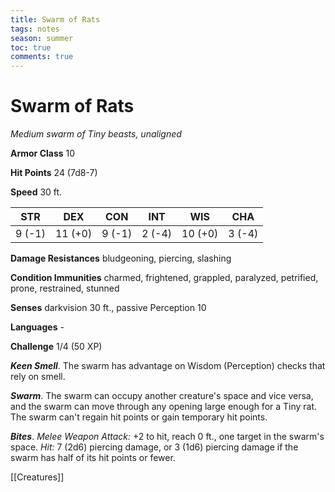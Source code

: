 ---title: Swarm of Ratstags: notesseason: summertoc: truecomments: true---
# Swarm of Rats

*Medium swarm of Tiny beasts, unaligned*

**Armor Class** 10

**Hit Points** 24 (7d8-7)

**Speed** 30 ft.

| STR    | DEX     | CON    | INT    | WIS     | CHA    |
|--------|---------|--------|--------|---------|--------|
| 9 (-1) | 11 (+0) | 9 (-1) | 2 (-4) | 10 (+0) | 3 (-4) |

**Damage Resistances** bludgeoning, piercing, slashing

**Condition Immunities** charmed, frightened, grappled, paralyzed, petrified, prone, restrained, stunned

**Senses** darkvision 30 ft., passive Perception 10

**Languages** -

**Challenge** 1/4 (50 XP)

***Keen Smell***. The swarm has advantage on Wisdom (Perception) checks that rely on smell.

***Swarm***. The swarm can occupy another creature's space and vice versa, and the swarm can move through any opening large enough for a Tiny rat. The swarm can't regain hit points or gain temporary hit points.


***Bites***. *Melee Weapon Attack:* +2 to hit, reach 0 ft., one target in the swarm's space. *Hit:* 7 (2d6) piercing damage, or 3 (1d6) piercing damage if the swarm has half of its hit points or fewer.


[[Creatures]]
